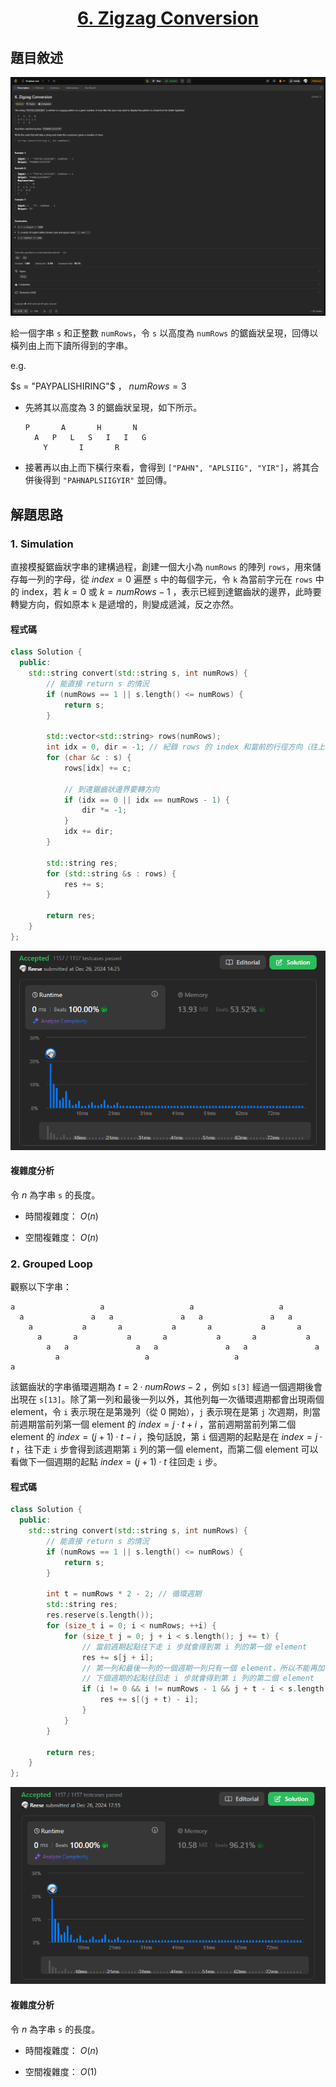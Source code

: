 # <center> [6. Zigzag Conversion](https://leetcode.com/problems/zigzag-conversion/description/) </center>

## 題目敘述

[![](https://raw.githubusercontent.com/reese60525/ForPicGo/main/Pictures/20241226140426327.png)](https://raw.githubusercontent.com/reese60525/ForPicGo/main/Pictures/20241226140426327.png)

給一個字串 `s` 和正整數 `numRows`，令 `s` 以高度為 `numRows` 的鋸齒狀呈現，回傳以橫列由上而下讀所得到的字串。

e.g.

$s = "PAYPALISHIRING"$ ， $numRows = 3$

- 先將其以高度為 3 的鋸齒狀呈現，如下所示。

    ```text
    P       A       H       N
      A   P   L   S   I   I   G
        Y       I       R
    ```

- 接著再以由上而下橫行來看，會得到 `["PAHN", "APLSIIG", "YIR"]`，將其合併後得到 `"PAHNAPLSIIGYIR"` 並回傳。

## 解題思路

### 1. Simulation

直接模擬鋸齒狀字串的建構過程，創建一個大小為 `numRows` 的陣列 `rows`，用來儲存每一列的字母，從 $index = 0$ 遍歷 `s` 中的每個字元，令 `k` 為當前字元在 `rows` 中的 index，若 $k = 0$ 或 $k = numRows - 1$ ，表示已經到達鋸齒狀的邊界，此時要轉變方向，假如原本 `k` 是遞增的，則變成遞減，反之亦然。

#### 程式碼

```cpp {.line-numbers}
class Solution {
  public:
    std::string convert(std::string s, int numRows) {
        // 能直接 return s 的情況
        if (numRows == 1 || s.length() <= numRows) {
            return s;
        }

        std::vector<std::string> rows(numRows);
        int idx = 0, dir = -1; // 紀錄 rows 的 index 和當前的行徑方向（往上或往下）
        for (char &c : s) {
            rows[idx] += c;

            // 到達鋸齒狀邊界要轉方向
            if (idx == 0 || idx == numRows - 1) {
                dir *= -1;
            }
            idx += dir;
        }

        std::string res;
        for (std::string &s : rows) {
            res += s;
        }

        return res;
    }
};
```

[![](https://raw.githubusercontent.com/reese60525/ForPicGo/main/Pictures/20241226143427916.png)](https://raw.githubusercontent.com/reese60525/ForPicGo/main/Pictures/20241226143427916.png)

#### 複雜度分析

令 $n$ 為字串 `s` 的長度。

- 時間複雜度： $O(n)$

- 空間複雜度： $O(n)$

### 2. Grouped Loop

觀察以下字串：  

```text
a                   a                   a                   a
  a               a   a               a   a               a   a
    a           a       a           a       a           a       a
      a       a           a       a           a       a           a
        a   a               a   a               a   a               a
          a                   a                   a                   a
```

該鋸齒狀的字串循環週期為 $t = 2 \cdot numRows - 2$ ，例如 `s[3]` 經過一個週期後會出現在 `s[13]`。除了第一列和最後一列以外，其他列每一次循環週期都會出現兩個 element，令 `i` 表示現在是第幾列（從 0 開始），`j` 表示現在是第 `j` 次週期，則當前週期當前列第一個 element 的 $index = j \cdot t + i$ ，當前週期當前列第二個 element 的 $index = (j + 1) \cdot t - i$ ，換句話說，第 `i` 個週期的起點是在 $index = j \cdot t$ ，往下走 `i` 步會得到該週期第 `i` 列的第一個 element，而第二個 element 可以看做下一個週期的起點 $index = (j + 1) \cdot t$ 往回走 `i` 步。

#### 程式碼

```cpp {.line-numbers}
class Solution {
  public:
    std::string convert(std::string s, int numRows) {
        // 能直接 return s 的情況
        if (numRows == 1 || s.length() <= numRows) {
            return s;
        }

        int t = numRows * 2 - 2; // 循環週期
        std::string res;
        res.reserve(s.length());
        for (size_t i = 0; i < numRows; ++i) {
            for (size_t j = 0; j + i < s.length(); j += t) {
                // 當前週期起點往下走 i 步就會得到第 i 列的第一個 element
                res += s[j + i];
                // 第一列和最後一列的一個週期一列只有一個 element，所以不能再加右邊的 element
                // 下個週期的起點往回走 i 步就會得到第 i 列的第二個 element
                if (i != 0 && i != numRows - 1 && j + t - i < s.length()) {
                    res += s[(j + t) - i];
                }
            }
        }

        return res;
    }
};
```

[![](https://raw.githubusercontent.com/reese60525/ForPicGo/main/Pictures/20241226181354152.png)](https://raw.githubusercontent.com/reese60525/ForPicGo/main/Pictures/20241226181354152.png)

#### 複雜度分析

令 $n$ 為字串 `s` 的長度。

- 時間複雜度： $O(n)$

- 空間複雜度： $O(1)$

